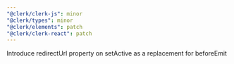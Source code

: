 ```yaml
---
"@clerk/clerk-js": minor
"@clerk/types": minor
"@clerk/elements": patch
"@clerk/clerk-react": patch
---
```


Introduce redirectUrl property on setActive as a replacement for beforeEmit
